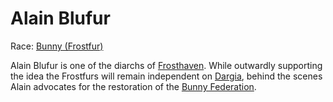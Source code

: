 # Alain Blufur

Race: [Bunny (Frostfur)](../../races/bunnies.md)

Alain Blufur is one of the diarchs of [Frosthaven](../../locations/city_frosthaven.md). While outwardly supporting the idea the Frostfurs will remain independent on [Dargia](../../locations/dargian_isles.md),
behind the scenes Alain advocates for the restoration of the [Bunny Federation](../../factions/bunny_federation.md).